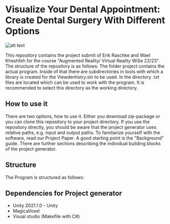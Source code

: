 # Visualize Your Dental Appointment: Create Dental Surgery With Different Options 

![alt text](https://github.com/waeel1937/Viewdentistry/blob/main/954af802-3536-4bf1-8161-270b6b8107bd%20(1).jpg)


 This repository contains the project submit of Erik Raschke and Wael Kheshfeh for the course "Augmented Reality/ Virtual Reality WiSe 22/23". The structure of the repository is as follows: The folder project contains the actual program. Inside of that there are subdirectories in tools with which a library is created for the Viewdentistry.sln  to be used. In the directory .txt files are located which can be used to work with the program. It is recommended to select this directory as the working directory. 
 
 
## How to use it


There are two options, how to use it. Either you download zip-package or you can clone this repository to your project directory. If you use the repository directly, you should be aware that the project generator uses relative paths, e.g. input and output paths. To familiarize yourself with the software, read our Project Paper. A good starting point is the "Background" guide. There are further sections describing the individual building blocks of the project generator.



## Structure


The Program is structured as follows: 


## Dependencies for Project generator

* Unity 2021.1.0 - Unity 
* MagicaVoxel
* Visual studio (Makefile with C#) 
